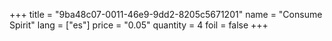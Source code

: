 +++
title = "9ba48c07-0011-46e9-9dd2-8205c5671201"
name = "Consume Spirit"
lang = ["es"]
price = "0.05"
quantity = 4
foil = false
+++

